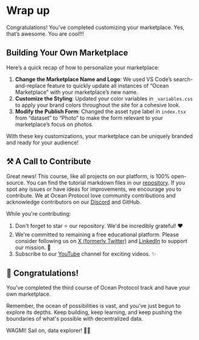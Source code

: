 # Wrap up

Congratulations! You've completed customizing your marketplace. Yes, that’s awesome. You are cool!!!

## Building Your Own Marketplace

Here’s a quick recap of how to personalize your marketplace:

1. **Change the Marketplace Name and Logo**: We used VS Code’s search-and-replace feature to quickly update all instances of “Ocean Marketplace” with your marketplace’s new name.
2. **Customize the Styling**: Updated your color variables in `_variables.css` to apply your brand colors throughout the site for a cohesive look.
3. **Modify the Publish Form**: Changed the asset type label in `index.tsx` from “dataset” to “Photo” to make the form relevant to your marketplace’s focus on photos.

With these key customizations, your marketplace can be uniquely branded and ready for your audience!

## ⚒️ A Call to Contribute

Great news! This course, like all projects on our platform, is 100% open-source. You can find the tutorial markdown files in our [repository](https://github.com/0xmetaschool/Learning-Projects). If you spot any issues or have ideas for improvements, we encourage you to contribute. We at Ocean Protocol love community contributions and acknowledge contributors on our [Discord](https://discord.com/invite/vbVMUwXWgc) and GitHub.

While you're contributing:

1. Don't forget to star ⭐️ our repository. We'd be incredibly grateful! ❤️
2. We're committed to remaining a free educational platform. Please consider following us on [X (formerly Twitter)](https://x.com/0xmetaschool) and [LinkedIn](https://www.linkedin.com/company/0xmetaschool/) to support our mission. 🫶
3. Subscribe to our [YouTube](https://www.notion.so/Lesson-23-Wrap-Up-650d58347f8744b182f515e1f5ac6a7f?pvs=21) channel for exciting videos. ✨

## 🎊 Congratulations!

You've completed the third course of Ocean Protocol track and have your own marketplace.

Remember, the ocean of possibilities is vast, and you've just begun to explore its depths. Keep building, keep learning, and keep pushing the boundaries of what's possible with decentralized data.

WAGMI! Sail on, data explorer! 🌊🚀